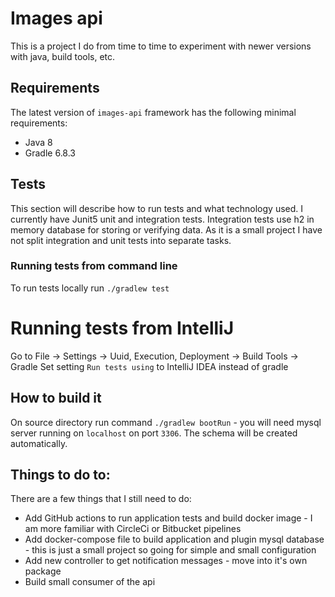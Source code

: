 # Images api
This is a project I do from time to time to experiment with newer versions with java, build tools, etc.

## Requirements
The latest version of `images-api` framework has the following minimal requirements:
- Java 8
- Gradle 6.8.3

## Tests
This section will describe how to run tests and what technology used.
I currently have Junit5 unit and integration tests. Integration tests use h2 in memory database for storing or verifying data.
As it is a small project I have not split integration and unit tests into separate tasks. 

### Running tests from command line
To run tests locally run `./gradlew test`

# Running tests from IntelliJ
Go to File -> Settings -> Uuid, Execution, Deployment -> Build Tools -> Gradle
Set setting `Run tests using` to IntelliJ IDEA instead of gradle

## How to build it
On source directory run command `./gradlew bootRun` - you will need mysql server running on `localhost` on port `3306`. 
The schema will be created automatically.

## Things to do to: 
There are a few things that I still need to do:
- Add GitHub actions to run application tests and build docker image - I am more familiar with CircleCi or Bitbucket pipelines
- Add docker-compose file to build application and plugin mysql database - this is just a small project so going for simple and small configuration
- Add new controller to get notification messages - move into it's own package
- Build small consumer of the api
